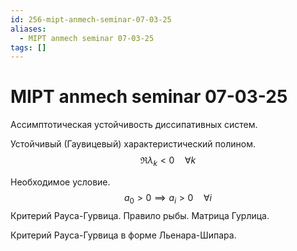 ```yaml
---
id: 256-mipt-anmech-seminar-07-03-25
aliases:
  - MIPT anmech seminar 07-03-25
tags: []
---
```


# MIPT anmech seminar 07-03-25
Ассимптотическая устойчивость диссипативных систем.

Устойчивый (Гаувицевый) характеристический полином.
$$
\Re \lambda_k < 0 \quad \forall k
$$

Необходимое условие.
$$
a_0 > 0 \implies a_i > 0 \quad \forall i
$$
Критерий Рауса-Гурвица.
Правило рыбы.
Матрица Гурлица.

Критерий Рауса-Гурвица в форме Льенара-Шипара.
